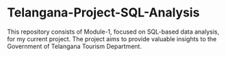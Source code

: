 # Telangana-Project-SQL-Analysis
This repository consists of Module-1, focused on SQL-based data analysis, for my current project. The project aims to provide valuable insights to the Government of Telangana Tourism Department.
